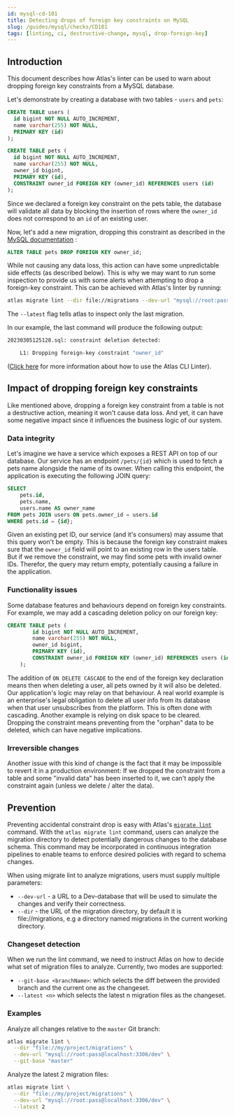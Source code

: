 ```yaml
---
id: mysql-cd-101
title: Detecting drops of foreign key constraints on MySQL
slug: /guides/mysql/checks/CD101
tags: [linting, ci, destructive-change, mysql, drop-foreign-key]
---
```


## Introduction

This document describes how Atlas's linter can be used to warn about dropping
foreign key constraints from a MySQL database.

Let's demonstrate by creating a database with two tables - `users` and `pets`:
```sql
CREATE TABLE users (
  id bigint NOT NULL AUTO_INCREMENT,
  name varchar(255) NOT NULL,
  PRIMARY KEY (id)
);

CREATE TABLE pets (
  id bigint NOT NULL AUTO_INCREMENT,
  name varchar(255) NOT NULL,
  owner_id bigint,
  PRIMARY KEY (id),
  CONSTRAINT owner_id FOREIGN KEY (owner_id) REFERENCES users (id)
);
```

Since we declared a foreign key constraint on the pets table,
the database will validate all data by blocking the insertion
of rows where the `owner_id` does not correspond to an `id` of an existing user.

Now, let's add a new migration, dropping this constraint as described in the
[MySQL documentation](https://dev.mysql.com/doc/refman/8.0/en/create-table-foreign-keys.html#foreign-key-dropping)
:
```sql
ALTER TABLE pets DROP FOREIGN KEY owner_id;
```

While not causing any data loss, this action can have some unpredictable side effects
(as described below). This is why we may want to run some inspection to provide us 
with some alerts when attempting to drop a foreign-key constraint.
This can be achieved with Atlas's linter by running:

```bash
atlas migrate lint --dir file://migrations --dev-url "mysql://root:pass@localhost:3306/dev" --latest 1
```
The `--latest` flag tells atlas to inspect only the last migration.

In our example, the last command will produce the following output:
```bash
20230305125128.sql: constraint deletion detected:

	L1: Dropping foreign-key constraint "owner_id"
```

([Click here](/versioned/lint) for more information about how to use the Atlas CLI Linter).

## Impact of dropping foreign key constraints

Like mentioned above, dropping a foreign key constraint from a table is not a destructive
action, meaning it won't cause data loss. And yet, it can have some negative impact since 
it influences the business logic of our system.

### Data integrity

Let's imagine we have a service which exposes a REST API on top of our database.
Our service has an endpoint `/pets/{id}` which is used to fetch a pets name alongside the name of its owner.
When calling this endpoint, the application is executing the following JOIN query:

```sql
SELECT
    pets.id,
    pets.name,
    users.name AS owner_name
FROM pets JOIN users ON pets.owner_id = users.id
WHERE pets.id = {id};
```

Given an existing pet ID, our service (and it's consumers) may assume that this
query won't be empty. This is because the foreign key constraint makes sure that
the `owner_id` field will point to an existing row in the users table. But if we
remove the constraint, we may find some pets with invalid owner IDs. Therefor, the 
query may return empty, potentially causing a failure in the application.

### Functionality issues

Some database features and behaviours depend on foreign key constraints. For example,
we may add a cascading deletion policy on our foreign key:

```sql
CREATE TABLE pets (
        id bigint NOT NULL AUTO_INCREMENT,
        name varchar(255) NOT NULL,
        owner_id bigint,
        PRIMARY KEY (id),
        CONSTRAINT owner_id FOREIGN KEY (owner_id) REFERENCES users (id) ON DELETE CASCADE
    );
```

The addition of `ON DELETE CASCADE` to the end of the foreign key declaration means
then when deleting a user, all pets owned by it will also be deleted.
Our application's logic may relay on that behaviour. A real world example
is an enterprise's legal obligation to delete all user info from its database
when that user unsubscribes from the platform. This is often done with cascading.
Another example is relying on disk space to be cleared. Dropping the constraint means
preventing from the "orphan" data to be deleted, which can have negative implications.

### Irreversible changes

Another issue with this kind of change is the fact that it may be impossible to
revert it in a production environment: If we dropped the constraint from a table 
and some "invalid data" has been inserted to it, we can't apply the constraint again
(unless we delete / alter the data).

## Prevention

Preventing accidental constraint drop is easy with Atlas's [`migrate lint`](/versioned/lint)
command. With the `atlas migrate lint` command, users can analyze the migration directory to 
detect potentially dangerous changes to the database schema. This command may be 
incorporated in continuous integration pipelines to enable teams to enforce 
desired policies with regard to schema changes.

When using migrate lint to analyze migrations, users must supply multiple parameters:

* `--dev-url` - a URL to a Dev-database that will be used to simulate the changes and verify their correctness.
* `--dir` - the URL of the migration directory, by default it is file://migrations, e.g a directory named migrations in the current working directory.

### Changeset detection

When we run the lint command, we need to instruct Atlas on how to decide what set of migration files to analyze. 
Currently, two modes are supported:

* `--git-base <branchName>`: which selects the diff between the provided branch and the current one as the changeset.
* `--latest <n>` which selects the latest n migration files as the changeset.

### Examples

Analyze all changes relative to the `master` Git branch:

```bash
atlas migrate lint \
  --dir "file://my/project/migrations" \
  --dev-url "mysql://root:pass@localhost:3306/dev" \
  --git-base "master"
```

Analyze the latest 2 migration files:

```bash
atlas migrate lint \
  --dir "file://my/project/migrations" \
  --dev-url "mysql://root:pass@localhost:3306/dev" \
  --latest 2
```